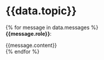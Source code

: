  # {{data.topic}}                                                                                                                                                                                             
                                                                                                                                                                                                                
{% for message in data.messages %}                                                                                                                                                                             
**{{message.role}}**: 

{{message.content}}                                                                                                                                                                      
{% endfor %}      
